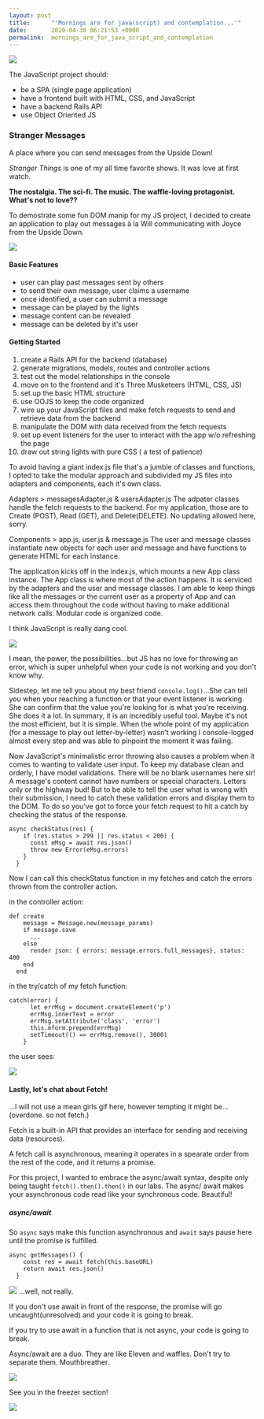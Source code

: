```yaml
---
layout: post
title:      "'Mornings are for java(script) and contemplation...'"
date:       2020-04-30 06:21:53 +0000
permalink:  mornings_are_for_java_script_and_contemplation
---
```



![](https://media.giphy.com/media/XtQFRwoz77Suc/giphy.gif)

The JavaScript project should: 
* be a SPA (single page application)
* have a frontend built with HTML, CSS, and JavaScript
* have  a backend Rails API 
* use Object Oriented JS

### Stranger Messages 

A place where you can send messages from the Upside Down!

*Stranger Things* is one of my all time favorite shows. It was love at first watch. 

**The nostalgia. The sci-fi. The music. The waffle-loving protagonist. What's not to love??**

To demostrate some fun DOM manip for my JS project, I decided to create an application to play out messages 
à la Will communicating with Joyce from the Upside Down. 

![](https://i.imgur.com/Pjmm2Xdl.png)

#### Basic Features

* user can play past messages sent by others 
* to send their own message, user claims a username
* once identified, a user can submit a message
* message can be played by the lights 
* message content can be revealed
* message can be deleted by it's user  

#### Getting Started 
1. create a Rails API for the backend (database)
2. generate migrations, models, routes and controller actions
3. test out the model relationships in the console 
4. move on to the frontend and it's Three Musketeers (HTML, CSS, JS)
5. set up the basic HTML structure 
6.  use OOJS to keep the code organized 
7. wire up your JavaScript files and make fetch requests to send and retrieve data from the backend
8. manipulate the DOM with data received from the fetch requests
9. set up event listeners for the user to interact with the app w/o refreshing the page
10. draw out string lights with pure CSS ( a test of patience)

To avoid having a giant index.js file that's a jumble of classes and functions, I opted to take the modular approach and subdivided my JS files into adapters and components, each it's own class. 

Adapters > messagesAdapter.js & usersAdapter.js
The adpater classes handle the fetch requests to the backend. For my application, those are to Create (POST), Read (GET), and Delete(DELETE). No updating allowed here, sorry. 
		 
Components > app.js, user.js & message.js 
The user and message classes instantiate new objects for each user and message and have functions to generate HTML for each instance. 

The application kicks off in the index.js, which mounts a new App class instance. The App class is where most of the action happens. It is serviced by the adapters and the user and message classes. I am able to keep things like all the messages or the current user as a property of App and can access them throughout the code without having to make additional network calls. Modular code is organized code. 

I think JavaScript is really dang cool.

![](https://i.imgur.com/gNQKV73b.gif)

I mean, the power, the possibilities...but JS has no love for throwing an error, which is super unhelpful when your code is not working and you don't know why. 

Sidestep, let me tell you about my best friend `console.log()`...She can tell you when your reaching a function or that your event listener is working. She can confirm that the value you're looking for is what you're receiving. She does it a lot. In summary, it is an incredibly useful tool. Maybe it's not the most efficient, but it is simple. When the whole point of my application (for a message to play out letter-by-letter) wasn't working I console-logged almost every step and was able to pinpoint the moment it was failing. 

Now JavaScript's minimalistic error throwing also causes a problem when it comes to wanting to validate user input. To keep my database clean and orderly, I have model validations. There will be no blank usernames here sir! A message's content cannot have numbers or special characters. Letters only or the highway bud! But to be able to tell the user what is wrong with their submission, I need to catch these validation errors and display them to the DOM. To do so you've got to force your fetch request to hit a catch by checking the status of the response. 

```
async checkStatus(res) {
    if (res.status > 299 || res.status < 200) {
      const eMsg = await res.json()
      throw new Error(eMsg.errors)
    }
  }
```

Now I can call this checkStatus function in my fetches and catch the errors thrown from the controller action. 

in the controller action: 
```
def create 
    message = Message.new(message_params)
    if message.save 
      ...
    else 
      render json: { errors: message.errors.full_messages}, status: 400
    end 
  end 
```

in the try/catch of my fetch function:
```
catch(error) {
      let errMsg = document.createElement('p')
      errMsg.innerText = error
      errMsg.setAttribute('class', 'error')
      this.mform.prepend(errMsg)
      setTimeout(() => errMsg.remove(), 3000)
    }
```

the user sees:

![](https://i.imgur.com/bHNbkW3l.png)

#### Lastly, let's chat about Fetch!

...I will not use a mean girls gif here, however tempting it might be...(overdone. so not fetch.)

Fetch is a built-in API that provides an interface for sending and receiving data (resources). 

A fetch call is asynchronous, meaning it operates in a spearate order from the rest of the code, and it returns a promise. 

For this project, I wanted to embrace the async/await syntax, despite only being taught `fetch().then().then()` in our labs. The async/ await makes your asynchronous code read like your synchronous code. Beautiful!

##### async/await
So `async` says make this function asynchronous and `await` says pause here until the promise is fulfilled. 

```
async getMessages() {
    const res = await fetch(this.baseURL)
    return await res.json()
  }
``` 

![](https://i.imgur.com/bn6xn08.gif)
...well, not really. 

If you don't use await in front of the response, the promise will go uncaught(unresolved) and your code it is going to break. 

If you try to use await in a function that is not async, your code is going to break. 

Async/await are a duo. They are like Eleven and waffles. Don't try to separate them. Mouthbreather. 

![](https://media.giphy.com/media/3o6ZtcoBuq9M8Kt7CU/giphy.gif)

See you in the freezer section!

![](https://i.imgur.com/7KPqSgim.jpg)



